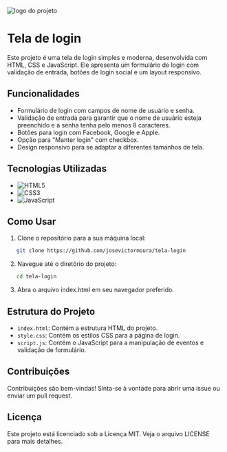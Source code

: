 ![logo do projeto](https://imgur.com/x7l8NXB.png)

# Tela de login

Este projeto é uma tela de login simples e moderna, desenvolvida com HTML, CSS e JavaScript. Ele apresenta um formulário de login com validação de entrada, botões de login social e um layout responsivo.

## Funcionalidades
- Formulário de login com campos de nome de usuário e senha.
- Validação de entrada para garantir que o nome de usuário esteja preenchido e a senha tenha pelo menos 8 caracteres.
- Botões para login com Facebook, Google e Apple.
- Opção para "Manter login" com checkbox.
- Design responsivo para se adaptar a diferentes tamanhos de tela.

## Tecnologias Utilizadas
- ![HTML5](https://img.shields.io/badge/html5-%23E34F26.svg?style=for-the-badge&logo=html5&logoColor=white)
- ![CSS3](https://img.shields.io/badge/css3-%231572B6.svg?style=for-the-badge&logo=css3&logoColor=white)
- ![JavaScript](https://img.shields.io/badge/javascript-%23323330.svg?style=for-the-badge&logo=javascript&logoColor=%23F7DF1E)

## Como Usar

1. Clone o repositório para a sua máquina local:
```bash
   git clone https://github.com/josevictormoura/tela-login
```

2. Navegue até o diretório do projeto:
```bash
   cd tela-login
```
3. Abra o arquivo index.html em seu navegador preferido.

## Estrutura do Projeto
- `index.html`: Contém a estrutura HTML do projeto.
- `style.css`: Contém os estilos CSS para a página de login.
- `script.js`: Contém o JavaScript para a manipulação de eventos e validação de formulário.

## Contribuições
Contribuições são bem-vindas! Sinta-se à vontade para abrir uma issue ou enviar um pull request.

## Licença
Este projeto está licenciado sob a Licença MIT. Veja o arquivo LICENSE para mais detalhes.
